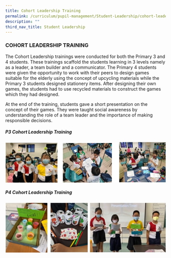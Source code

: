 ```yaml
---
title: Cohort Leadership Training
permalink: /curriculum/pupil-management/Student-Leadership/cohort-leadership-training
description: ""
third_nav_title: Student Leadership
---
```

### COHORT LEADERSHIP TRAINING

The Cohort Leadership trainings were conducted for both the Primary 3 and 4 students. These trainings scaffold the students learning in 3 levels namely as a leader, a team builder and a communicator. The Primary 4 students were given the opportunity to work with their peers to design games suitable for the elderly using the concept of upcycling materials while the Primary 3 students designed stationery items. After designing their own games, the students had to use recycled materials to construct the games which they had designed.

At the end of the training, students gave a short presentation on the concept of their games. They were taught social awareness by understanding the role of a team leader and the importance of making responsible decisions.

  
##### P3 Cohort Leadership Training

![p3 cohort.jpg](/images/p3%20cohort.jpg)
  

##### P4 Cohort Leadership Training

![p4 cohort.jpg](/images/p4%20cohort.jpg)